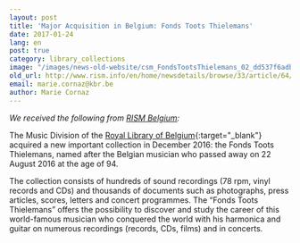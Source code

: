 ```yaml
---
layout: post
title: 'Major Acquisition in Belgium: Fonds Toots Thielemans'
date: 2017-01-24
lang: en
post: true
category: library_collections
image: "/images/news-old-website/csm_FondsTootsThielemans_02_dd537f6adb.jpg"
old_url: http://www.rism.info/en/home/newsdetails/browse/33/article/64/major-acquisition-in-belgium-fonds-toots-thielemans.html
email: marie.cornaz@kbr.be
author: Marie Cornaz
---
```


_We received the following from [RISM Belgium](/working-groups.html):_

The Music Division of the [Royal Library of Belgium](http://www.kbr.be/language_selection){:target="_blank"} acquired a new important collection in December 2016: the Fonds Toots Thielemans, named after the Belgian musician who passed away on 22 August 2016 at the age of 94.

The collection consists of hundreds of sound recordings (78 rpm, vinyl records and CDs) and thousands of documents such as photographs, press articles, scores, letters and concert programmes. The “Fonds Toots Thielemans” offers the possibility to discover and study the career of this world-famous musician who conquered the world with his harmonica and guitar on numerous recordings (records, CDs, films) and in concerts.